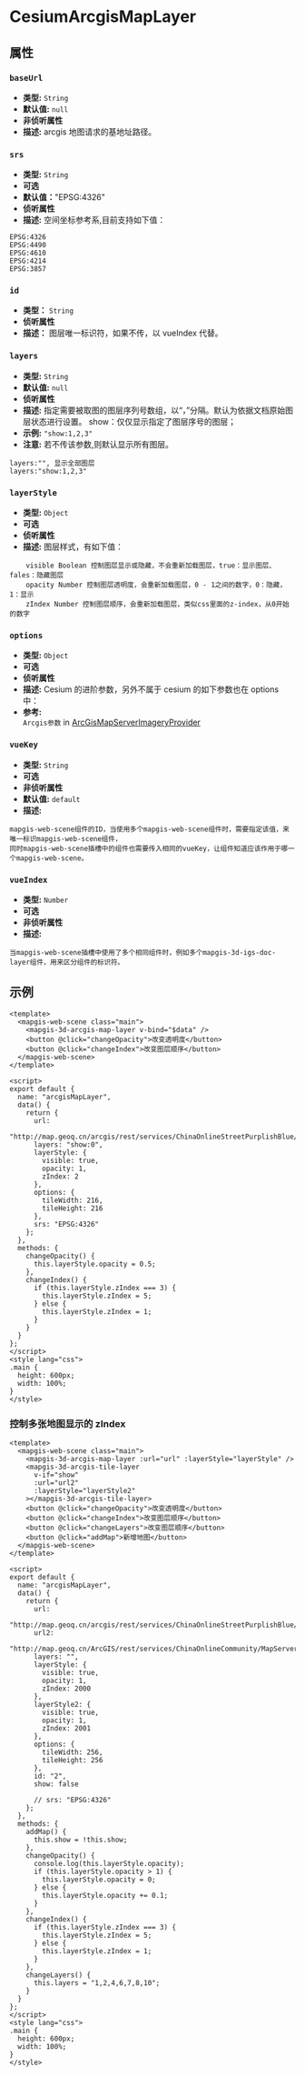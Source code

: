 # CesiumArcgisMapLayer

## 属性

### `baseUrl`

- **类型:** `String`
- **默认值:** `null`
- **非侦听属性**
- **描述:** arcgis 地图请求的基地址路径。

### `srs`

- **类型:** `String`
- **可选**
- **默认值：**"EPSG:4326"
- **侦听属性**
- **描述:** 空间坐标参考系,目前支持如下值：

```
EPSG:4326
EPSG:4490
EPSG:4610
EPSG:4214
EPSG:3857
```

### `id`

- **类型：** `String`
- **侦听属性**
- **描述：** 图层唯一标识符，如果不传，以 vueIndex 代替。

### `layers`

- **类型:** `String`
- **默认值:** `null`
- **侦听属性**
- **描述:** 指定需要被取图的图层序列号数组，以“，”分隔。默认为依据文档原始图层状态进行设置。
           show：仅仅显示指定了图层序号的图层；
- **示例:** `"show:1,2,3"`
- **注意:** 若不传该参数,则默认显示所有图层。

```
layers:"", 显示全部图层
layers:"show:1,2,3"
```

### `layerStyle`

- **类型:** `Object`
- **可选**
- **侦听属性**
- **描述:** 图层样式，有如下值：

```
    visible Boolean 控制图层显示或隐藏，不会重新加载图层，true：显示图层、fales：隐藏图层
    opacity Number 控制图层透明度，会重新加载图层，0 - 1之间的数字，0：隐藏，1：显示
    zIndex Number 控制图层顺序，会重新加载图层，类似css里面的z-index，从0开始的数字
```

### `options`

- **类型:** `Object`
- **可选**
- **侦听属性**
- **描述:** Cesium 的进阶参数，另外不属于 cesium 的如下参数也在 options 中：
- **参考:** <br>
  `Arcgis参数` in [ArcGisMapServerImageryProvider](http://develop.smaryun.com:8899/docs/other/mapgis-cesium/ArcGisMapServerImageryProvider.html?classFilter=ArcGisMapServerImageryProvider)

### `vueKey`

- **类型:** `String`
- **可选**
- **非侦听属性**
- **默认值:** `default`
- **描述:**
```
mapgis-web-scene组件的ID，当使用多个mapgis-web-scene组件时，需要指定该值，来唯一标识mapgis-web-scene组件，
同时mapgis-web-scene插槽中的组件也需要传入相同的vueKey，让组件知道应该作用于哪一个mapgis-web-scene。
```

### `vueIndex`

- **类型:** `Number`
- **可选**
- **非侦听属性**
- **描述:**
```
当mapgis-web-scene插槽中使用了多个相同组件时，例如多个mapgis-3d-igs-doc-layer组件，用来区分组件的标识符。
```
## 示例

```vue
<template>
  <mapgis-web-scene class="main">
    <mapgis-3d-arcgis-map-layer v-bind="$data" />
    <button @click="changeOpacity">改变透明度</button>
    <button @click="changeIndex">改变图层顺序</button>
  </mapgis-web-scene>
</template>

<script>
export default {
  name: "arcgisMapLayer",
  data() {
    return {
      url:
        "http://map.geoq.cn/arcgis/rest/services/ChinaOnlineStreetPurplishBlue/MapServer",
      layers: "show:0",
      layerStyle: {
        visible: true,
        opacity: 1,
        zIndex: 2
      },
      options: {
        tileWidth: 216,
        tileHeight: 216
      },
      srs: "EPSG:4326"
    };
  },
  methods: {
    changeOpacity() {
      this.layerStyle.opacity = 0.5;
    },
    changeIndex() {
      if (this.layerStyle.zIndex === 3) {
        this.layerStyle.zIndex = 5;
      } else {
        this.layerStyle.zIndex = 1;
      }
    }
  }
};
</script>
<style lang="css">
.main {
  height: 600px;
  width: 100%;
}
</style>
```

### 控制多张地图显示的 zIndex

```vue
<template>
  <mapgis-web-scene class="main">
    <mapgis-3d-arcgis-map-layer :url="url" :layerStyle="layerStyle" />
    <mapgis-3d-arcgis-tile-layer
      v-if="show"
      :url="url2"
      :layerStyle="layerStyle2"
    ></mapgis-3d-arcgis-tile-layer>
    <button @click="changeOpacity">改变透明度</button>
    <button @click="changeIndex">改变图层顺序</button>
    <button @click="changeLayers">改变图层顺序</button>
    <button @click="addMap">新增地图</button>
  </mapgis-web-scene>
</template>

<script>
export default {
  name: "arcgisMapLayer",
  data() {
    return {
      url:
        "http://map.geoq.cn/arcgis/rest/services/ChinaOnlineStreetPurplishBlue/MapServer",
      url2:
        "http://map.geoq.cn/ArcGIS/rest/services/ChinaOnlineCommunity/MapServer",
      layers: "",
      layerStyle: {
        visible: true,
        opacity: 1,
        zIndex: 2000
      },
      layerStyle2: {
        visible: true,
        opacity: 1,
        zIndex: 2001
      },
      options: {
        tileWidth: 256,
        tileHeight: 256
      },
      id: "2",
      show: false

      // srs: "EPSG:4326"
    };
  },
  methods: {
    addMap() {
      this.show = !this.show;
    },
    changeOpacity() {
      console.log(this.layerStyle.opacity);
      if (this.layerStyle.opacity > 1) {
        this.layerStyle.opacity = 0;
      } else {
        this.layerStyle.opacity += 0.1;
      }
    },
    changeIndex() {
      if (this.layerStyle.zIndex === 3) {
        this.layerStyle.zIndex = 5;
      } else {
        this.layerStyle.zIndex = 1;
      }
    },
    changeLayers() {
      this.layers = "1,2,4,6,7,8,10";
    }
  }
};
</script>
<style lang="css">
.main {
  height: 600px;
  width: 100%;
}
</style>
```
